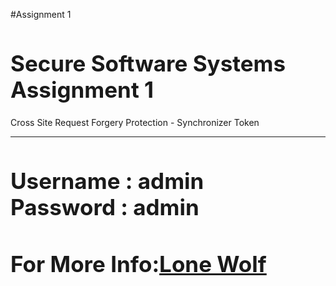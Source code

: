 #Assignment 1

<h1 style="font-size: 35px;">Secure Software Systems </br> Assignment 1</h1>
        <p>Cross Site Request Forgery Protection - Synchronizer Token</p>
    <hr>
    
 <h1 style="font-size: 35px;">Username : admin </br> Password : admin</h1>
 <h1 style="font-size: 35px;">For More Info:<a href="https://lonewolf28.wordpress.com/2018/05/15/cross-site-request-forgerycsrf-protection-via-synchronize-token/">Lone Wolf </a></h1>
